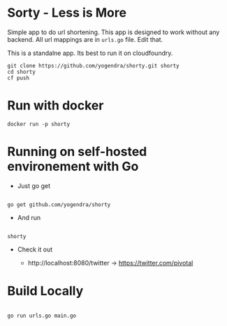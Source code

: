 # Sorty - Less is More

Simple app to do url shortening. This app is designed to work without any backend. All url mappings are in `urls.go` file. Edit that.

This is a standalne app. Its best to run it on cloudfoundry.

```
git clone https://github.com/yogendra/shorty.git shorty
cd shorty
cf push
```

# Run with docker

```
docker run -p shorty
```

# Running on self-hosted environement with Go

- Just go get

```

go get github.com/yogendra/shorty

```

- And run

```

shorty

```

- Check it out

  - http://localhost:8080/twitter -> https://twitter.com/pivotal

# Build Locally

```

go run urls.go main.go

```
